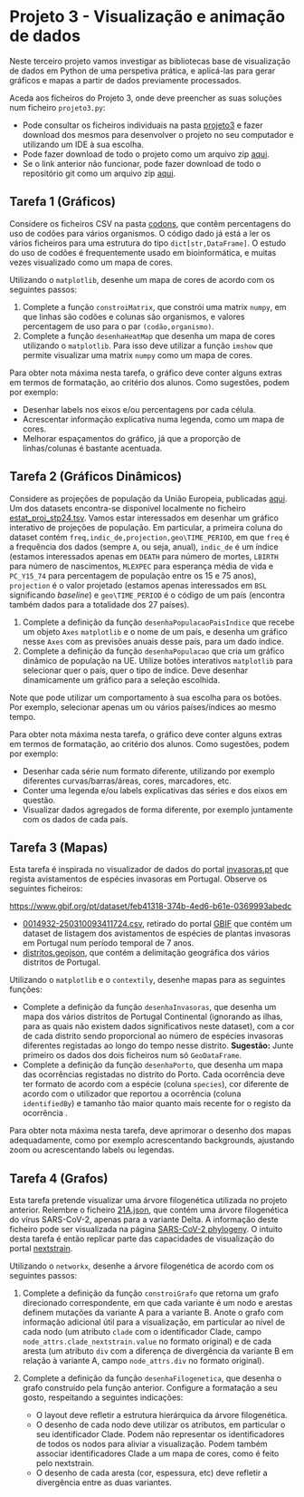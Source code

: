 
# Projeto 3 - Visualização e animação de dados

Neste terceiro projeto vamos investigar as bibliotecas base de visualização de dados em Python de uma perspetiva prática, e aplicá-las para gerar gráficos e mapas a partir de dados previamente processados.

Aceda aos ficheiros do Projeto 3, onde deve preencher as suas soluções num ficheiro `projeto3.py`:

- Pode consultar os ficheiros individuais na pasta [projeto3](../scripts/projeto3) e fazer download dos mesmos para desenvolver o projeto no seu computador e utilizando um IDE à sua escolha.
- Pode fazer download de todo o projeto como um arquivo zip [aqui](https://download-directory.github.io/?url=https%3A%2F%2Fgithub.com%2Fhpacheco%2Fprogii%2Ftree%2Fmaster%2Fscripts%2Fprojeto3).
- Se o link anterior não funcionar, pode fazer download de todo o repositório git como um arquivo zip [aqui](https://github.com/hpacheco/progii/archive/refs/heads/master.zip).

## Tarefa 1 (Gráficos)

Considere os ficheiros CSV na pasta [codons](../scripts/projeto3/dados/codons), que contêm percentagens do uso de codões para vários organismos. O código dado já está a ler os vários ficheiros para uma estrutura do tipo `dict[str,DataFrame]`. O estudo do uso de codões é frequentemente usado em bioinformática, e muitas vezes visualizado como um mapa de cores.

Utilizando o `matplotlib`, desenhe um mapa de cores de acordo com os seguintes passos:

1. Complete a função `constroiMatrix`, que constrói uma matrix `numpy`, em que linhas são codões e colunas são organismos, e valores percentagem de uso para o par `(codão,organismo)`. 
2. Complete a função `desenhaHeatMap` que desenha um mapa de cores utilizando o `matplotlib`. Para isso deve utilizar a função `imshow` que permite visualizar uma matrix `numpy` como um mapa de cores.

Para obter nota máxima nesta tarefa, o gráfico deve conter alguns extras em termos de formatação, ao critério dos alunos. Como sugestões, podem por exemplo:
* Desenhar labels nos eixos e/ou percentagens por cada célula.
* Acrescentar informação explicativa numa legenda, como um mapa de cores.
* Melhorar espaçamentos do gráfico, já que a proporção de linhas/colunas é bastante acentuada.

## Tarefa 2 (Gráficos Dinâmicos) 

Considere as projeções de população da União Europeia, publicadas [aqui](https://ec.europa.eu/eurostat/statistics-explained/index.php?title=Population_projections_in_the_EU#Highlights). Um dos datasets encontra-se disponível localmente no ficheiro [estat_proj_stp24.tsv](../scripts/projeto3/dados/estat_proj_stp24.tsv). Vamos estar  interessados em desenhar um gráfico interativo de projeções de população. Em particular, a primeira coluna do dataset contém `freq,indic_de,projection,geo\TIME_PERIOD`, em que `freq` é a frequência dos dados (sempre `A`, ou seja, anual), `indic_de` é um índice (estamos interessados apenas em `DEATH` para número de mortes, `LBIRTH` para número de nascimentos, `MLEXPEC` para esperança média de vida e `PC_Y15_74` para percentagem de população entre os 15 e 75 anos), `projection` é o valor projetado (estamos apenas interessados em `BSL` significando *baseline*) e `geo\TIME_PERIOD` é o código de um país (encontra também dados para a totalidade dos 27 países).

1. Complete a definição da função `desenhaPopulacaoPaisIndice` que recebe um objeto `Axes` `matplotlib` e o nome de um país, e desenha um gráfico nesse `Axes` com as previsões anuais desse país, para um dado índice.
2. Complete a definição da função `desenhaPopulacao` que cria um gráfico dinâmico de população na UE. Utilize botões interativos `matplotlib` para selecionar quer o país, quer o tipo de índice. Deve desenhar dinamicamente um gráfico para a seleção escolhida.

Note que pode utilizar um comportamento à sua escolha para os botões. Por exemplo, selecionar apenas um ou vários países/índices ao mesmo tempo.

Para obter nota máxima nesta tarefa, o gráfico deve conter alguns extras em termos de formatação, ao critério dos alunos. Como sugestões, podem por exemplo:

* Desenhar cada série num formato diferente, utilizando por exemplo diferentes curvas/barras/áreas, cores, marcadores, etc.
* Conter uma legenda e/ou labels explicativas das séries e dos eixos em questão.
* Visualizar dados agregados de forma diferente, por exemplo juntamente com os dados de cada país.

## Tarefa 3 (Mapas)

Esta tarefa é inspirada no visualizador de dados do portal [invasoras.pt](https://invasoras.pt/) que regista avistamentos de espécies invasoras em Portugal. Observe os seguintes ficheiros:

https://www.gbif.org/pt/dataset/feb41318-374b-4ed6-b61e-0369993abedc

* [0014932-250310093411724.csv](../scripts/projeto3/dados/0014932-250310093411724.csv), retirado do portal [GBIF](https://www.gbif.org/pt/dataset/feb41318-374b-4ed6-b61e-0369993abedc) que contém um dataset de listagem dos avistamentos de espécies de plantas invasoras em Portugal num período temporal de 7 anos.
* [distritos.geojson](../scripts/projeto3/dados/distritos.geojson), que contém a delimitação geográfica dos vários distritos de Portugal.

Utilizando o `matplotlib` e o `contextily`, desenhe mapas para as seguintes funções:

* Complete a definição da função `desenhaInvasoras`, que desenha um mapa dos vários distritos de Portugal Continental (ignorando as ilhas, para as quais não existem dados significativos neste dataset), com a cor de cada distrito sendo proporcional ao número de espécies invasoras diferentes registadas ao longo do tempo nesse distrito.  **Sugestão:** Junte primeiro os dados dos dois ficheiros num só `GeoDataFrame`. 
* Complete a definição da função `desenhaPorto`, que desenha um mapa das ocorrências registadas no distrito do Porto. Cada ocorrência deve ter formato de acordo com a espécie (coluna `species`), cor diferente de acordo com o utilizador que reportou a ocorrência (coluna `identifiedBy`) e tamanho tão maior quanto mais recente for o registo da ocorrência .

Para obter nota máxima nesta tarefa, deve aprimorar o desenho dos mapas adequadamente, como por exemplo acrescentando backgrounds, ajustando zoom ou acrescentando labels ou legendas.

## Tarefa 4 (Grafos)

Esta tarefa pretende visualizar uma árvore filogenética utilizada no projeto anterior.
Relembre o ficheiro [21A.json](../scripts/projeto3/dados/21A.json), que contém uma árvore filogenética do vírus SARS-CoV-2, apenas para a variante Delta. A informação deste ficheiro pode ser visualizada na página [SARS-CoV-2 phylogeny](https://nextstrain.org/nextclade/sars-cov-2). O intuito desta tarefa é então replicar parte das capacidades de visualização do portal [nextstrain](https://nextstrain.org). 

Utilizando o `networkx`, desenhe a árvore filogenética de acordo com os seguintes passos:

1. Complete a definição da função `constroiGrafo` que retorna um grafo direcionado correspondente, em que cada variante é um nodo e arestas definem mutações da variante A para a variante B. Anote o grafo com informação adicional útil para a visualização, em particular ao nível de cada nodo (um atributo `clade` com o identificador Clade, campo `node_attrs.clade_nextstrain.value` no formato original) e de cada aresta (um atributo `div` com a diferença de divergência da variante B em relação à variante A, campo `node_attrs.div` no formato original).
2. Complete a definição da função `desenhaFilogenetica`, que desenha o grafo construído pela função anterior. Configure a formatação a seu gosto, respeitando a seguintes indicações:

    * O layout deve refletir a estrutura hierárquica da árvore filogenética.
    * O desenho de cada nodo deve utilizar os atributos, em particular o seu identificador Clade. Podem não representar os identificadores de todos os nodos para aliviar a visualização. Podem também associar identificadores Clade a um mapa de cores, como é feito pelo nextstrain.
    * O desenho de cada aresta (cor, espessura, etc) deve refletir a divergência entre as duas variantes.





